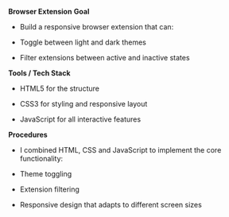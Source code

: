**Browser Extension**
**Goal**

* Build a responsive browser extension that can:

* Toggle between light and dark themes

* Filter extensions between active and inactive states

**Tools / Tech Stack**

* HTML5 for the structure

* CSS3 for styling and responsive layout

* JavaScript for all interactive features

**Procedures**

* I combined HTML, CSS and JavaScript to implement the core functionality:

* Theme toggling

* Extension filtering

* Responsive design that adapts to different screen sizes
